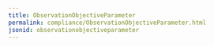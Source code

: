 ```yaml
---
title: ObservationObjectiveParameter
permalink: compliance/ObservationObjectiveParameter.html
jsonid: observationobjectiveparameter
---
```

